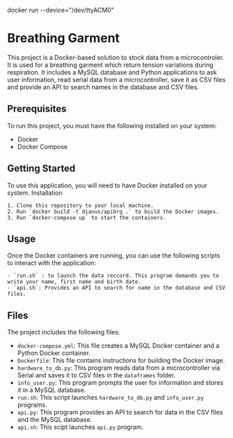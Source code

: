 

docker run --device="/dev/ttyACM0"

# Breathing Garment

This project is a Docker-based solution to stock data from a microcontroler. It is used for a breathing garment which return tension variations during respiration. 
It includes a MySQL database and Python applications to ask user information, read serial data from a microcontroller, save it as CSV files and provide an API to search names in the database and CSV files.


## Prerequisites

To run this project, you must have the following installed on your system:

- Docker
- Docker Compose

## Getting Started


To use this application, you will need to have Docker installed on your system.
Installation

    1. Clone this repository to your local machine.
    2. Run `docker build -t dianus/apibrg .` to build the Docker images.
    3. Run `docker-compose up` to start the containers.
    
## Usage

Once the Docker containers are running, you can use the following scripts to interact with the application:

    - `run.sh` : to launch the data reccord. This program demands you to write your name, first name and birth date.
    - `api.sh`: Provides an API to search for name in the database and CSV files.


## Files

The project includes the following files:

- `docker-compose.yml`: This file creates a MySQL Docker container and a Python Docker container.
- `Dockerfile`: This file contains instructions for building the Docker image.
- `hardware_to_db.py`: This program reads data from a microcontroller via Serial and saves it to CSV files in the `dataframes` folder.
- `info_user.py`: This program prompts the user for information and stores it in a MySQL database.
- `run.sh`: This script launches `hardware_to_db.py` and `info_user.py` programs.
- `api.py`: This program provides an API to search for data in the CSV files and the MySQL database.
- `api.sh`: This scipt launches `api.py` program.

